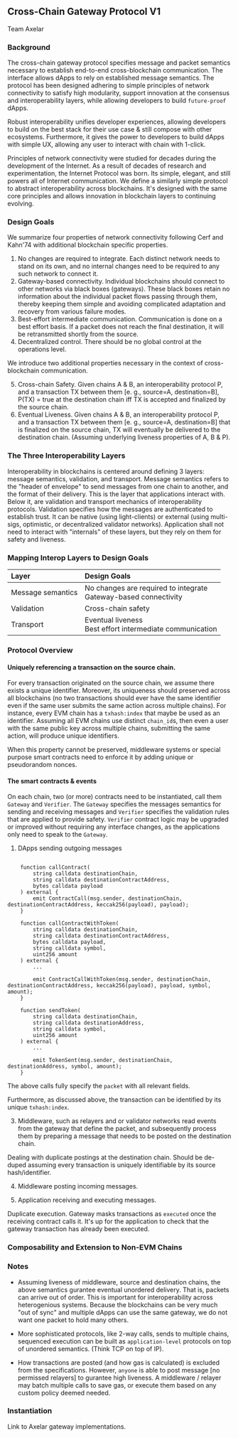 ## Cross-Chain Gateway Protocol V1

Team Axelar

### Background

The cross-chain gateway protocol specifies message and packet semantics necessary to establish end-to-end cross-blockchain communication. The interface allows dApps to rely on established message semantics. The protocol has been designed adhering to simple principles of network connectivity to satisfy high modularity, support innovation at the consensus and interoperability layers, while allowing developers to build `future-proof` dApps.

Robust interoperability unifies developer experiences, allowing developers to build on the best stack for their use case & still compose with other ecosystems. Furthermore, it gives the power to developers to build dApps with simple UX, allowing any user to interact with chain with 1-click.

Principles of network connectivity were studied for decades during the development of the Internet. As a result of decades of research and experimentation, the Internet Protocol was born. Its simple, elegant, and still powers all of Internet communication. We define a similarly simple protocol to abstract interoperability across blockchains. It's designed with the same core principles and allows innovation in blockchain layers to continuing evolving.

### Design Goals

We summarize four properties of network connectivity following Cerf and Kahn'74 with additional blockchain specific properties.

1.  No changes are required to integrate. Each distinct network needs to stand on its own, and no internal changes need to be required to any such network to connect it.
2. Gateway-based connectivity. Individual blockchains should connect to other networks via black boxes (gateways). These black boxes retain no information about the individual packet flows passing through them, thereby keeping them simple and avoiding complicated adaptation and recovery from various failure modes.
3. Best-effort intermediate communication. Communication is done on a best effort basis. If a packet does not reach the final destination, it will be retransmitted shortly from the source.
4. Decentralized control. There should be no global control at the operations level.

We introduce two additional properties necessary in the context of cross-blockchain communication.

5. Cross-chain Safety. Given chains A & B, an interoperability protocol P, and a transaction TX between them [e. g., source=A, destination=B], P(TX) = true at the destination chain iff TX is accepted and finalized by the source chain.
6. Eventual Liveness. Given chains A & B, an interoperability protocol P, and a transaction TX between them [e. g., source=A, destination=B] that is finalized on the source chain, TX will eventually be delivered to the destination chain. (Assuming underlying liveness properties of A, B & P).


### The Three Interoperability Layers

Interoperability in blockchains is centered around defining 3 layers: message semantics, validation, and transport.
Message semantics refers to the "header of envelope" to send messages from one chain to another, and the format of their delivery. This is the layer that applications interact with. Below it, are validation and transport mechanics of interoperability protocols. Validation specifies how the messages are authenticated to establish trust. It can be native (using light-clients) or external (using multi-sigs, optimistic, or decentralized validator networks). Application shall not need to interact with "internals" of these layers, but they rely on them for safety and liveness.

### Mapping Interop Layers to Design Goals

| Layer        | Design Goals   |
| :------------- |:-------------|
| Message semantics      | No changes are required to integrate <br /> Gateway-based connectivity |
| Validation      | Cross-chain safety      |
| Transport | Eventual liveness <br /> Best effort intermediate communication |

### Protocol Overview

#### Uniquely referencing a transaction on the source chain.

For every transaction originated on the source chain, we assume there exists a unique identifier. Moreover, its uniqueness should preserved across all blockchains (no two transactions should ever have the same identifier even if the same user submits the same action across multiple chains). For instance, every EVM chain has a `txhash:index` that maybe be used as an identifier. Assuming all EVM chains use distinct `chain_id`s, then even a user with the same public key across multiple chains, submitting the same action, will produce unique identifiers.

When this property cannot be preserved, middleware systems or special purpose smart contracts need to enforce it by adding unique or pseudorandom nonces.

#### The smart contracts & events

On each chain, two (or more) contracts need to be instantiated, call them `Gateway` and `Verifier`. The `Gateway` specifies the messages semantics for sending and receiving messages and `Verifier` specifies the validation rules that are applied to provide safety. `Verifier` contract logic may be upgraded or improved without requiring any interface changes, as the applications only need to speak to the `Gateway`.

1. DApps sending outgoing messages
```

    function callContract(
        string calldata destinationChain,
        string calldata destinationContractAddress,
        bytes calldata payload
    ) external {
        emit ContractCall(msg.sender, destinationChain, destinationContractAddress, keccak256(payload), payload);
    }

    function callContractWithToken(
        string calldata destinationChain,
        string calldata destinationContractAddress,
        bytes calldata payload,
        string calldata symbol,
        uint256 amount
    ) external {
        ...

        emit ContractCallWithToken(msg.sender, destinationChain, destinationContractAddress, keccak256(payload), payload, symbol, amount);
    }

    function sendToken(
        string calldata destinationChain,
        string calldata destinationAddress,
        string calldata symbol,
        uint256 amount
    ) external {
        ...

        emit TokenSent(msg.sender, destinationChain, destinationAddress, symbol, amount);
    }
```

The above calls fully specify the `packet` with all relevant fields.

Furthermore, as discussed above, the transaction can be identified by its unique `txhash:index`.

3. Middleware, such as relayers and or validator networks read events from the gateway that define the packet, and subsequently process them by preparing a message that needs to be posted on the destination chain.

Dealing with duplicate postings at the destination chain. Should be de-duped assuming every transaction is uniquely identifiable by its source hash/identifier.

4. Middleware posting incoming messages.

5. Application receiving and executing messages.

Duplicate execution.  Gateway masks transactions as `executed` once the receiving contract calls it. It's up for the application to check that the gateway transaction has already been executed.

### Composability and Extension to Non-EVM Chains

### Notes

* Assuming liveness of middleware, source and destination chains, the above semantics gurantee eventual unordered delivery. That is, packets can arrive out of order. This is important for interoperability across heterogenious systems. Because the blockchains can be very much "out of sync" and multiple dApps can use the same gateway, we do not want one packet to hold many others.

* More sophisticated protocols, like 2-way calls, sends to multiple chains, sequenced execution can be built as `application-level` protocols on top of unordered semantics. (Think TCP on top of IP).

* How transactions are posted (and how gas is calculated) is excluded from the specifications. However, `anyone` is able to post message [no permissed relayers] to gurantee high liveness. A middleware / relayer may batch multiple calls to save gas, or execute them based on any custom policy deemed needed.

### Instantiation

Link to Axelar gateway implementations.

